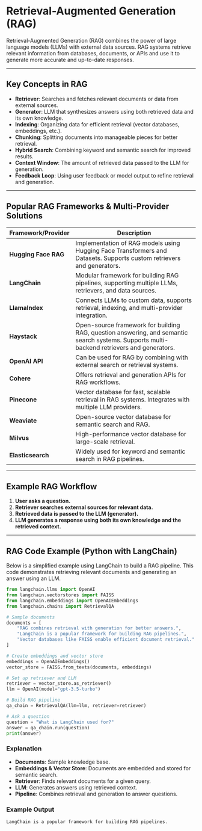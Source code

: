 # Retrieval-Augmented Generation (RAG)

Retrieval-Augmented Generation (RAG) combines the power of large language models (LLMs) with external data sources. RAG systems retrieve relevant information from databases, documents, or APIs and use it to generate more accurate and up-to-date responses.

---

## Key Concepts in RAG

- **Retriever**: Searches and fetches relevant documents or data from external sources.
- **Generator**: LLM that synthesizes answers using both retrieved data and its own knowledge.
- **Indexing**: Organizing data for efficient retrieval (vector databases, embeddings, etc.).
- **Chunking**: Splitting documents into manageable pieces for better retrieval.
- **Hybrid Search**: Combining keyword and semantic search for improved results.
- **Context Window**: The amount of retrieved data passed to the LLM for generation.
- **Feedback Loop**: Using user feedback or model output to refine retrieval and generation.

---

## Popular RAG Frameworks & Multi-Provider Solutions

| Framework/Provider   | Description                                                                                           |
|----------------------|-------------------------------------------------------------------------------------------------------|
| **Hugging Face RAG** | Implementation of RAG models using Hugging Face Transformers and Datasets. Supports custom retrievers and generators. |
| **LangChain**        | Modular framework for building RAG pipelines, supporting multiple LLMs, retrievers, and data sources. |
| **LlamaIndex**       | Connects LLMs to custom data, supports retrieval, indexing, and multi-provider integration.           |
| **Haystack**         | Open-source framework for building RAG, question answering, and semantic search systems. Supports multi-backend retrievers and generators. |
| **OpenAI API**       | Can be used for RAG by combining with external search or retrieval systems.                           |
| **Cohere**           | Offers retrieval and generation APIs for RAG workflows.                                               |
| **Pinecone**         | Vector database for fast, scalable retrieval in RAG systems. Integrates with multiple LLM providers.  |
| **Weaviate**         | Open-source vector database for semantic search and RAG.                                              |
| **Milvus**           | High-performance vector database for large-scale retrieval.                                           |
| **Elasticsearch**    | Widely used for keyword and semantic search in RAG pipelines.                                        |

---

## Example RAG Workflow

1. **User asks a question.**
2. **Retriever searches external sources for relevant data.**
3. **Retrieved data is passed to the LLM (generator).**
4. **LLM generates a response using both its own knowledge and the retrieved context.**


---

## RAG Code Example (Python with LangChain)

Below is a simplified example using LangChain to build a RAG pipeline. This code demonstrates retrieving relevant documents and generating an answer using an LLM.

```python
from langchain.llms import OpenAI
from langchain.vectorstores import FAISS
from langchain.embeddings import OpenAIEmbeddings
from langchain.chains import RetrievalQA

# Sample documents
documents = [
    "RAG combines retrieval with generation for better answers.",
    "LangChain is a popular framework for building RAG pipelines.",
    "Vector databases like FAISS enable efficient document retrieval."
]

# Create embeddings and vector store
embeddings = OpenAIEmbeddings()
vector_store = FAISS.from_texts(documents, embeddings)

# Set up retriever and LLM
retriever = vector_store.as_retriever()
llm = OpenAI(model="gpt-3.5-turbo")

# Build RAG pipeline
qa_chain = RetrievalQA(llm=llm, retriever=retriever)

# Ask a question
question = "What is LangChain used for?"
answer = qa_chain.run(question)
print(answer)
```

### Explanation

- **Documents**: Sample knowledge base.
- **Embeddings & Vector Store**: Documents are embedded and stored for semantic search.
- **Retriever**: Finds relevant documents for a given query.
- **LLM**: Generates answers using retrieved context.
- **Pipeline**: Combines retrieval and generation to answer questions.

### Example Output

```
LangChain is a popular framework for building RAG pipelines.
```
